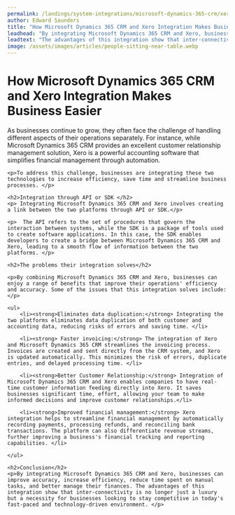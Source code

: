 ```yaml
---
permalink: /landings/system-integrations/microsoft-dynamics-365-crm/xero
author: Edward Saunders
title: "How Microsoft Dynamics 365 CRM and Xero Integration Makes Business Easier"
leadhead: "By integrating Microsoft Dynamics 365 CRM and Xero, businesses can improve accuracy, increase efficiency, reduce time spent on manual tasks, and better manage their finances"
leadtext: "The advantages of this integration show that inter-connectivity is no longer just a luxury but a necessity for businesses looking to stay competitive in today's fast-paced and technology-driven environment."
image: /assets/images/articles/people-sitting-near-table.webp
---
```

<div class="arttext">	<h1>How Microsoft Dynamics 365 CRM and Xero Integration Makes Business Easier</h1>
	<p>As businesses continue to grow, they often face the challenge of handling different aspects of their operations separately. For instance, while Microsoft Dynamics 365 CRM provides an excellent customer relationship management solution, Xero is a powerful accounting software that simplifies financial management through automation.</p>
	
	<p>To address this challenge, businesses are integrating these two technologies to increase efficiency, save time and streamline business processes. </p>

	<h2>Integration through API or SDK </h2>
	<p> Integrating Microsoft Dynamics 365 CRM and Xero involves creating a link between the two platforms through API or SDK.</p>
	
	<p>  The API refers to the set of procedures that govern the interaction between systems, while the SDK is a package of tools used to create software applications. In this case, the SDK enables developers to create a bridge between Microsoft Dynamics 365 CRM and Xero, leading to a smooth flow of information between the two platforms. </p>

	<h2>The problems their integration solves</h2>

	<p>By combining Microsoft Dynamics 365 CRM and Xero, businesses can enjoy a range of benefits that improve their operations' efficiency and accuracy. Some of the issues that this integration solves include:</p>
	
	<ul>
	    <li><strong>Eliminates data duplication:</strong> Integrating the two platforms eliminates data duplication of both customer and accounting data, reducing risks of errors and saving time. </li>
	    
	    <li><strong> Faster invoicing:</strong> The integration of Xero and Microsoft Dynamics 365 CRM streamlines the invoicing process. Invoices are created and sent directly from the CRM system, and Xero is updated automatically. This minimizes the risk of errors, duplicate entries, and delayed processing time. </li>

	    <li><strong>Better Customer Relationship:</strong> Integration of Microsoft Dynamics 365 CRM and Xero enables companies to have real-time customer information feeding directly into Xero. It saves businesses significant time, effort, allowing your team to make informed decisions and improve customer relationships.</li>
	    
	    <li><strong>Improved financial management:</strong> Xero integration helps to streamline financial management by automatically recording payments, processing refunds, and reconciling bank transactions. The platform can also differentiate revenue streams, further improving a business's financial tracking and reporting capabilities. </li>
	  
	</ul>
	
	<h2>Conclusion</h2>
    <p>By integrating Microsoft Dynamics 365 CRM and Xero, businesses can improve accuracy, increase efficiency, reduce time spent on manual tasks, and better manage their finances. The advantages of this integration show that inter-connectivity is no longer just a luxury but a necessity for businesses looking to stay competitive in today's fast-paced and technology-driven environment. </p>
</div>